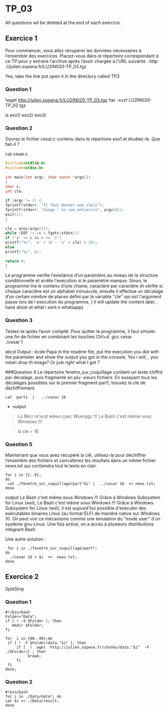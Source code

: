 # TP_03

All questions wil be  deleted at the end of each exercice. 

## Exercice 1
Pour commencer, vous allez récupérer les données nécessaires à l’ensemble des exercices. 
Placez-vous dans le répertoire correspondant à ce TP pour y extraire l’archive après l’avoir chargée à l’URL suivante : 
http ://julien.sopena.fr/LU2IN020-TP_03.tgz

Yes, take the link put open it in the directory called TP3

### Question 1
!wget http://julien.sopena.fr/LU2IN020-TP_03.tgz
!tar  -xvzf LU2IN020-TP_02.tgz

ls
exo1/  exo2/  exo3/


### Question 2
Ouvrez le fichier cesar.c contenu dans le répertoire exo1 et étudiez-le. Que fait-il ?

cat cesar.c
```c
#include<stdlib.h>
#include<stdio.h>
 
int main(int argc, char const *argv[])
{
char c;
int cle;
 
if (argc != 2) {
fprintf(stderr, "Il faut donner une cle\n");
fprintf(stderr, "Usage : %s <un_entier>\n", argv[0]);
exit(1);
}
 
cle = atoi(argv[1]);
while (EOF != (c = fgetc(stdin)))
if ('a' <= c && c <= 'z')
printf("%c", 'a' + (c - 'a' + cle) % 26);
else
printf("%c", c);
 
return 0;
}
```

Le programme verifie l'existance d’un paramètre au niveau de la structure conditionnelle et arrête l'exécution si le paramètre manque. 
Sinon, le programme lira le contenu d’une chaine, caractère par caractère et vérifie si chaque caractère est un alphabet minuscule, ensuite il effectue un décalage d’un certain nombre de  places défini par la variable "cle" qui est l'argument  passe lors de l execution du programme, 
( il will  update the content later, .  have alook at   what i sent n whatsapp)



### Question 3

Testez-le après l’avoir compilé. Pour quitter le programme, il faut simuler une fin de fichier en combinant les touches Ctrl+d.
gcc    cesar  
./cesar  1


abcd
Output :   bcde
Papa in the readme file, put the execution you did with the parameter and show the output you got in the console.
Yes i will,  , you mean  drop th image?  Or just right what I got ?

###Question 4
Le répertoire fenetre_sur_coquillage contient un texte chiffré par décalage, puis fragmenté en plu- sieurs fichiers. En essayant tous les décalages possibles sur le premier fragment part1, trouvez la clé de déchiffrement.
```shell
cat  part1  |   ../cesar 16
```
- output
>  Lo Bkcr m'ocd wêwo cyec Wsxnygc !!!
Le Bash c'est même sous Windows !!!


>  la cle = 16

### Question 5
Maintenant que vous avez récupéré la clé, utilisez-la pour déchiffrer l’ensemble des fichiers et concaténez les résultats dans un même fichier news.txt qui contiendra tout le texte en clair.
```shell
for i in {1..9}; 
do 
 cat ./fenetre_sur_coquillage/part"$i" |  ../cesar 16  >> news.txt; 
done
```

 output 
  Le Bash c'est même sous Windows !!!
Grâce à Windows Subsystem for Linux (wsl),
Le Bash c'est même sous Windows !!!
Grâce à Windows Subsystem for Linux (wsl),
il est aujourd'hui possible d'exécuter des
exécutables binaires Linux (au format ELF)
de manière native sur Windows 10. On peut
voir ce mécanisme comme une émulation du 
"mode user" d'un système gnu-Linux. Une fois
activé, on a accès à plusieurs distributions
intégrant Bash.


Une autre solution :
```shell
 for i in ./fenetre_sur_coquillage/part*;
do
  ./cesar 16 < $i  >>  news.txt;
done
```




## Exercice 2
  SplitStrip
  
  ### Question 1
```shell
#!/bin/bash
Folder="Data";
if [ ! -d $Folder ]; then
   mkdir $Folder;
fi

for  i in {00..99};do
 if [ ! -f $Folder/data."$i" ]; then
     if [  !  wget  http://julien.sopena.fr/chunks/data."$i"  -P ./$Forder/] ; then  
          break;
     fi
 fi
done;
```
  
  ### Question 2
  
  ```shell
  #!bin/bash
for i in ./Data/data*; do
 cat $i >> ./Data/result;
done
```
  

